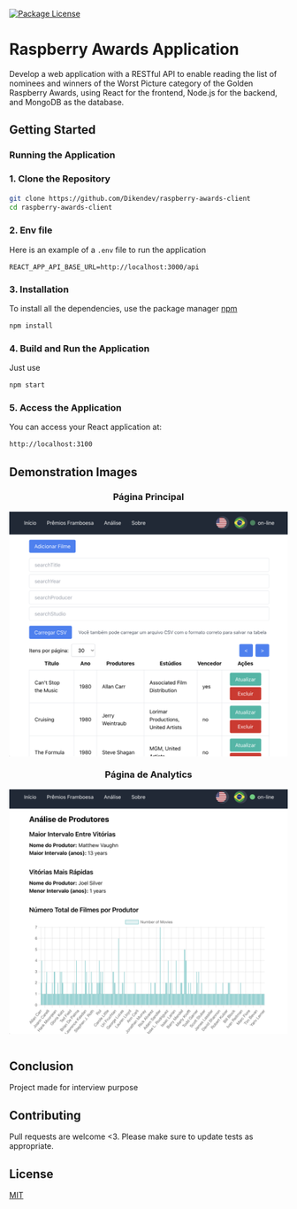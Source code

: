 <a href="https://www.npmjs.com/~nestjscore" target="_blank"><img src="https://img.shields.io/npm/l/@nestjs/core.svg" alt="Package License" /></a>

# Raspberry Awards Application

Develop a web application with a RESTful API to enable reading the list of nominees and winners of the Worst Picture category of the Golden Raspberry Awards, using React for the frontend, Node.js for the backend, and MongoDB as the database.

## Getting Started

### Running the Application

### 1. Clone the Repository

```bash
git clone https://github.com/Dikendev/raspberry-awards-client
cd raspberry-awards-client
```

### 2. Env file

Here is an example of a `.env` file to run the application

```plaintext
REACT_APP_API_BASE_URL=http://localhost:3000/api
```

### 3. Installation

To install all the dependencies, use the package manager [npm](https://www.npmjs.com/)

```bash
npm install
```

### 4. Build and Run the Application

Just use

```bash
npm start
```

### 5. Access the Application

You can access your React application at:

```bash
http://localhost:3100
```

## Demonstration Images

<div align="center">

### Página Principal

<img width="700" alt="GIF" align="center" src="./src/assets/images/raspberry.png">

### Página de Analytics

<img width="700" alt="GIF" align="center" src="./src/assets/images/analytics.png">

<div align="start">
<br/>

## Conclusion

Project made for interview purpose

## Contributing

Pull requests are welcome <3. Please make sure to update tests as appropriate.

## License

[MIT](https://choosealicense.com/licenses/mit/)
